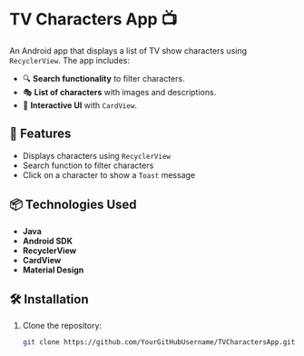 # TV Characters App 📺

An Android app that displays a list of TV show characters using `RecyclerView`. The app includes:
- 🔍 **Search functionality** to filter characters.
- 🎭 **List of characters** with images and descriptions.
- 📱 **Interactive UI** with `CardView`.

## 🚀 Features
- Displays characters using `RecyclerView`
- Search function to filter characters
- Click on a character to show a `Toast` message

## 📦 Technologies Used
- **Java**
- **Android SDK**
- **RecyclerView**
- **CardView**
- **Material Design**

## 🛠 Installation
1. Clone the repository:
   ```bash
   git clone https://github.com/YourGitHubUsername/TVCharactersApp.git
